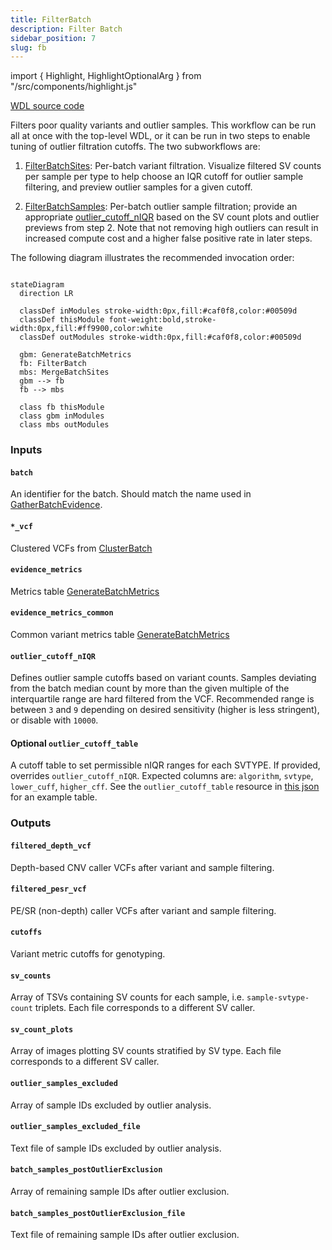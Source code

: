 ```yaml
---
title: FilterBatch
description: Filter Batch
sidebar_position: 7
slug: fb
---
```


import { Highlight, HighlightOptionalArg } from "/src/components/highlight.js"

[WDL source code](https://github.com/broadinstitute/gatk-sv/blob/main/wdl/FilterBatch.wdl)

Filters poor quality variants and outlier samples. 
This workflow can be run all at once with the top-level WDL, 
or it can be run in two steps to enable tuning of outlier 
filtration cutoffs. The two subworkflows are:

1. [FilterBatchSites](https://github.com/broadinstitute/gatk-sv/blob/main/wdl/FilterBatchSites.wdl): Per-batch variant filtration. 
    Visualize filtered SV counts per sample per type to help choose an IQR cutoff for outlier sample filtering, and preview
    outlier samples for a given cutoff.

2. [FilterBatchSamples](https://github.com/broadinstitute/gatk-sv/blob/main/wdl/FilterBatchSamples.wdl): Per-batch outlier sample filtration; 
   provide an appropriate [outlier_cutoff_nIQR](#outlier_cutoff_niqr) based on the 
   SV count plots and outlier previews from step 2. Note 
   that not removing high outliers can result in increased 
   compute cost and a higher false positive rate in later steps.

The following diagram illustrates the recommended invocation order:

```mermaid

stateDiagram
  direction LR
  
  classDef inModules stroke-width:0px,fill:#caf0f8,color:#00509d
  classDef thisModule font-weight:bold,stroke-width:0px,fill:#ff9900,color:white
  classDef outModules stroke-width:0px,fill:#caf0f8,color:#00509d

  gbm: GenerateBatchMetrics
  fb: FilterBatch
  mbs: MergeBatchSites
  gbm --> fb
  fb --> mbs
  
  class fb thisModule
  class gbm inModules
  class mbs outModules
```

### Inputs

#### `batch`
An identifier for the batch. Should match the name used in [GatherBatchEvidence](./gbe#batch).

#### `*_vcf`
Clustered VCFs from [ClusterBatch](./cb#clustered__vcf)

#### `evidence_metrics`
Metrics table [GenerateBatchMetrics](./gbm#metrics)

#### `evidence_metrics_common`
Common variant metrics table [GenerateBatchMetrics](./gbm#metrics_common)

#### `outlier_cutoff_nIQR`
Defines outlier sample cutoffs based on variant counts. Samples deviating from the batch median count by more than 
the given multiple of the interquartile range are hard filtered from the VCF. Recommended range is between `3` and `9`
depending on desired sensitivity (higher is less stringent), or disable with `10000`.

#### <HighlightOptionalArg>Optional</HighlightOptionalArg>  `outlier_cutoff_table`
A cutoff table to set permissible nIQR ranges for each SVTYPE. If provided, overrides `outlier_cutoff_nIQR`. Expected 
columns are: `algorithm`, `svtype`, `lower_cuff`, `higher_cff`. See the `outlier_cutoff_table` resource in 
[this json](https://github.com/broadinstitute/gatk-sv/blob/main/inputs/values/ref_panel_1kg.json) for an example table.

### Outputs

#### `filtered_depth_vcf`
Depth-based CNV caller VCFs after variant and sample filtering.

#### `filtered_pesr_vcf`
PE/SR (non-depth) caller VCFs after variant and sample filtering.

#### `cutoffs`
Variant metric cutoffs for genotyping.

#### `sv_counts`
Array of TSVs containing SV counts for each sample, i.e. `sample-svtype-count` triplets. Each file corresponds to
a different SV caller.

#### `sv_count_plots`
Array of images plotting SV counts stratified by SV type. Each file corresponds to a different SV caller.

#### `outlier_samples_excluded`
Array of sample IDs excluded by outlier analysis.

#### `outlier_samples_excluded_file`
Text file of sample IDs excluded by outlier analysis.

#### `batch_samples_postOutlierExclusion`
Array of remaining sample IDs after outlier exclusion.

#### `batch_samples_postOutlierExclusion_file`
Text file of remaining sample IDs after outlier exclusion.
